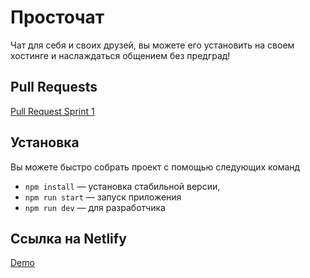 # Просточат

Чат для себя и своих друзей, вы можете его установить на своем хостинге и наслаждаться общением без предград!

## Pull Requests
[Pull Request Sprint 1](https://github.com/matroskin92/middle.messenger.praktikum.yandex/pull/1)

## Установка

Вы можете быстро собрать проект с помощью следующих команд

- `npm install` — установка стабильной версии,
- `npm run start` — запуск приложения
- `npm run dev` — для разработчика

## Ссылка на Netlify
[Demo](https://deploy-preview-1--fascinating-licorice-5194e9.netlify.app/)